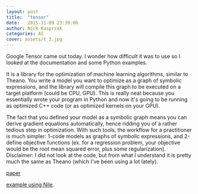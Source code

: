 ```yaml
---
layout: post
title:  "tensor"
date:   2015-11-09 23:30:00
author: Nick Kasprzak
categories: AI
cover: assets/t_3.jpg
---
```



Google Tensor came out today. I wonder how difficult it was to use so I looked at the documentation and some Python examples.
	
It is a library for the optimization of machine learning algorithms, similar to Theano. You write a model you want to optimize as a graph of symbolic expressions, and the library will compile this graph to be executed on a target platform (could be CPU, GPU). This is really neat because you essentially wrote your program in Python and now it's going to be running as optimized C++ code (or as optimized kernels on your GPU).

The fact that you defined your model as a symbolic graph means you can derive gradient equations automatically, hence ridding you of a rather tedious step in optimization. With such tools, the workflow for a practitioner is much simpler: 1-code models as graphs of symbolic expressions, and 2-define objective functions (ex. for a regression problem, your objective would be the root mean squared error, plus some regularization). Disclaimer: I did not look at the code, but from what I understand it is pretty much the same as Theano (which I've been using a lot lately).

[paper](http://download.tensorflow.org/paper/whitepaper2015.pdf)


[example using Nile](http://tinlizzie.org/dbjr/high_contrast.html).
